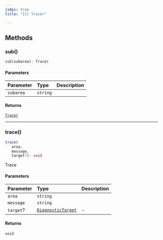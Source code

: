 ```yaml
---
jsApi: true
title: "[I] Tracer"

---
```

## Methods

### sub()

```ts
sub(subarea): Tracer
```

#### Parameters

| Parameter | Type | Description |
| :------ | :------ | :------ |
| `subarea` | `string` |  |

#### Returns

[`Tracer`](Tracer.md)

***

### trace()

```ts
trace(
   area, 
   message, 
   target?): void
```

Trace

#### Parameters

| Parameter | Type | Description |
| :------ | :------ | :------ |
| `area` | `string` |  |
| `message` | `string` |  |
| `target`? | [`DiagnosticTarget`](../type-aliases/DiagnosticTarget.md) | - |

#### Returns

`void`
